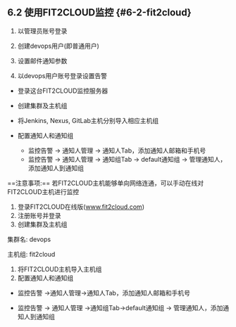 ## **6.2 使用FIT2CLOUD监控** {#6-2-fit2cloud}

1) 以管理员账号登录

2) 创建devops用户(即普通用户)

3) 设置邮件通知参数

4) 以devops用户账号登录设置告警

*  登录这台FIT2CLOUD监控服务器
*  创建集群及主机组
*  将Jenkins, Nexus, GitLab主机分别导入相应主机组
*  配置通知人和通知组
        
    * 监控告警 -&gt; 通知人管理 -&gt; 通知人Tab，添加通知人邮箱和手机号
    * 监控告警 -&gt; 通知人管理 -&gt; 通知组Tab -&gt; default通知组 -&gt; 管理通知人，添加通知人到通知组

==注意事项:== 若FIT2CLOUD主机能够单向网络连通，可以手动在线对FIT2CLOUD主机进行监控

1)  登录FIT2CLOUD在线版(www.fit2cloud.com)
2)  注册账号并登录
3)  创建集群及主机组

集群名: devops

主机组: fit2cloud

1)  将FIT2CLOUD主机导入主机组
2)  配置通知人和通知组

*  监控告警 -&gt;通知人管理-&gt;通知人Tab，添加通知人邮箱和手机号
    
*  监控告警 -&gt; 通知人管理 -&gt;通知组Tab-&gt;default通知组 -&gt; 管理通知人，添加通知人到通知组